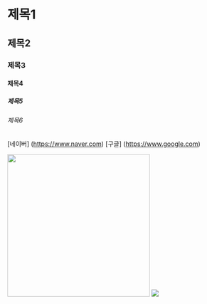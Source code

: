 # 제목1
## 제목2
### 제목3
#### 제목4
##### 제목5
###### 제목6

[네이버] (https://www.naver.com)
[구글] (https://www.google.com)

<img src="https://github.com/LucasDev86/bdworld/blob/main/gui/bmi11.PNG" width="320"/>

<img src="ori.jpeg"/>
